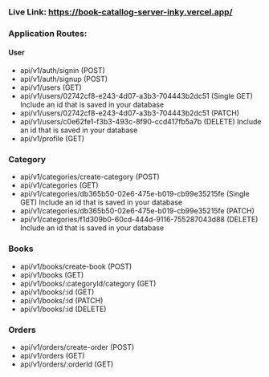 ### Live Link: https://book-catallog-server-inky.vercel.app/

### Application Routes:

#### User

- api/v1/auth/signin (POST)
- api/v1/auth/signup (POST)
- api/v1/users (GET)
- api/v1/users/02742cf8-e243-4d07-a3b3-704443b2dc51 (Single GET) Include an id that is saved in your database
- api/v1/users/02742cf8-e243-4d07-a3b3-704443b2dc51 (PATCH)
- api/v1/users/c0e62fe1-f3b3-493c-8f90-ccd417fb5a7b (DELETE) Include an id that is saved in your database
- api/v1/profile (GET)

### Category

- api/v1/categories/create-category (POST)
- api/v1/categories (GET)
- api/v1/categories/db365b50-02e6-475e-b019-cb99e35215fe (Single GET) Include an id that is saved in your database
- api/v1/categories/db365b50-02e6-475e-b019-cb99e35215fe (PATCH)
- api/v1/categories/f1d309b0-60cd-444d-9116-755287043d88 (DELETE) Include an id that is saved in your database

### Books

- api/v1/books/create-book (POST)
- api/v1/books (GET)
- api/v1/books/:categoryId/category (GET)
- api/v1/books/:id (GET)
- api/v1/books/:id (PATCH)
- api/v1/books/:id (DELETE)

### Orders

- api/v1/orders/create-order (POST)
- api/v1/orders (GET) 
- api/v1/orders/:orderId (GET)